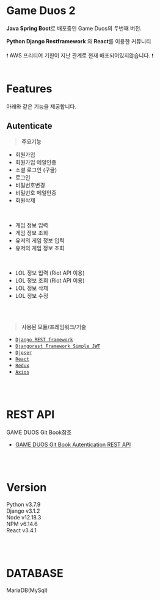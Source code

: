 # **Game Duos 2**
**Java Spring Boot**로 배포중인 Game Duos의 두번째 버전. <br>

**Python Django Restframework** 와 **React**를 이용한 커뮤니티 <br><br>
:exclamation: AWS 프리티어 기한이 지난 관계로 현재 배포되어있지않습니다. :exclamation:
<br><br>

# **Features**
아래와 같은 기능을 제공합니다.
## **Autenticate**

> **주요기능**
- 회원가입
- 회원가입 메일인증
- 소셜 로그인 (구글)
- 로그인
- 비밀번호변경
- 비밀번호 메일인증 
- 회원삭제
<br>

- 게임 정보 입력
- 게임 정보 조회
- 유저의 게임 정보 입력
- 유저의 게임 정보 조회

<br>

- LOL 정보 입력 (Riot API 이용)
- LOL 정보 조회 (Riot API 이용)
- LOL 정보 삭제
- LOL 정보 수정

<br><br>

> **사용된 모듈/프레임워크/기술**
- [`Django REST framework`](https://www.django-rest-framework.org/)
- [`Djangorest Framework Simple JWT`](https://django-rest-framework-simplejwt.readthedocs.io/en/latest/index.html)
- [`Djoser`](http://django-rest-auth.readthedocs.org/en/latest/)
- [`React`](https://ko.reactjs.org/)
- [`Redux`](https://redux.js.org/)
- [`Axios`](https://github.com/axios/axios)

<br><br>

# **REST API**
 GAME DUOS Git Book참조 <br>

- [GAME DUOS Git Book Autentication REST API](https://matamatamong.gitbook.io/game-duos-rest-api/)

<br><br>

# **Version**
Python v3.7.9 <br>
Django v3.1.2 <br>
Node v12.18.3 <br>
NPM v6.14.6  <br>
React v3.4.1 <br>

<br><br>

# **DATABASE**
MariaDB(MySql)
